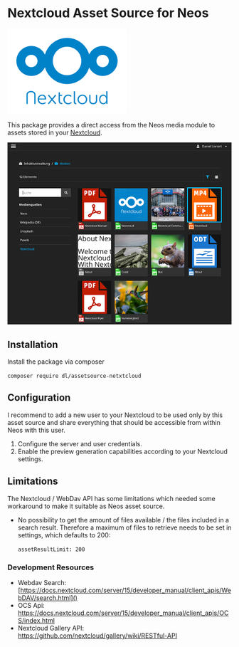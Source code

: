 # Nextcloud Asset Source for Neos

![Nextcloud](Resources/Public/Nextcloud_Logo.svg)

This package provides a direct access from the Neos media module to assets stored in your [Nextcloud](https://nextcloud.com/).

![Nextcloud](Resources/Public/AssetSource_Screenshot.png)

## Installation
Install the package via composer 

`composer require dl/assetsource-netxtcloud`

## Configuration
I recommend to add a new user to your Nextcloud to be used only by this asset source and share everything that should be accessible from within Neos with this user.

1. Configure the server and user credentials.
2. Enable the preview generation capabilities according to your Nextcloud settings.

## Limitations

The Nextcloud / WebDav API has some limitations which needed some workaround to make it suitable as Neos asset source.

- No possibility to get the amount of files available / the files included in a search result. Therefore a maximum of  files to retrieve needs to be set in settings, which defaults to 200:

	`assetResultLimit: 200`

### Development Resources

* Webdav Search: [https://docs.nextcloud.com/server/15/developer_manual/client_apis/WebDAV/search.html]()
* OCS Api: https://docs.nextcloud.com/server/15/developer_manual/client_apis/OCS/index.html
* Nextcloud Gallery API: https://github.com/nextcloud/gallery/wiki/RESTful-API
